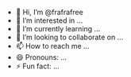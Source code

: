 - 👋 Hi, I’m @frafrafree
- 👀 I’m interested in ...
- 🌱 I’m currently learning ...
- 💞️ I’m looking to collaborate on ...
- 📫 How to reach me ...
- 😄 Pronouns: ...
- ⚡ Fun fact: ...

<!---
frafrafree/frafrafree is a ✨ special ✨ repository because its `README.md` (this file) appears on your GitHub profile.
You can click the Preview link to take a look at your changes.
--->
